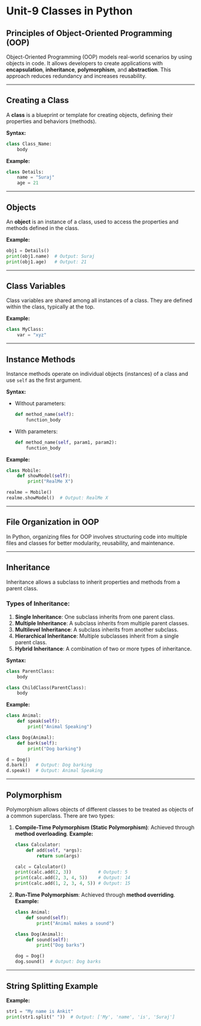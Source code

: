 # Unit-9 Classes in Python

## Principles of Object-Oriented Programming (OOP)
Object-Oriented Programming (OOP) models real-world scenarios by using objects in code. It allows developers to create applications with **encapsulation**, **inheritance**, **polymorphism**, and **abstraction**. This approach reduces redundancy and increases reusability.

---

## Creating a Class
A **class** is a blueprint or template for creating objects, defining their properties and behaviors (methods).

**Syntax:**
```python
class Class_Name:
    body
```

**Example:**
```python
class Details:
    name = "Suraj"
    age = 21
```

---

## Objects
An **object** is an instance of a class, used to access the properties and methods defined in the class.

**Example:**
```python
obj1 = Details()
print(obj1.name)  # Output: Suraj
print(obj1.age)   # Output: 21
```

---

## Class Variables
Class variables are shared among all instances of a class. They are defined within the class, typically at the top.

**Example:**
```python
class MyClass:
    var = "xyz"
```

---

## Instance Methods
Instance methods operate on individual objects (instances) of a class and use `self` as the first argument.

**Syntax:**
- Without parameters:
  ```python
  def method_name(self):
      function_body
  ```
- With parameters:
  ```python
  def method_name(self, param1, param2):
      function_body
  ```

**Example:**
```python
class Mobile:
    def showModel(self):
        print("RealMe X")

realme = Mobile()
realme.showModel()  # Output: RealMe X
```

---

## File Organization in OOP
In Python, organizing files for OOP involves structuring code into multiple files and classes for better modularity, reusability, and maintenance.

---

## Inheritance
Inheritance allows a subclass to inherit properties and methods from a parent class.

### Types of Inheritance:
1. **Single Inheritance**: One subclass inherits from one parent class.
2. **Multiple Inheritance**: A subclass inherits from multiple parent classes.
3. **Multilevel Inheritance**: A subclass inherits from another subclass.
4. **Hierarchical Inheritance**: Multiple subclasses inherit from a single parent class.
5. **Hybrid Inheritance**: A combination of two or more types of inheritance.

**Syntax:**
```python
class ParentClass:
    body

class ChildClass(ParentClass):
    body
```

**Example:**
```python
class Animal:  
    def speak(self):  
        print("Animal Speaking")  

class Dog(Animal):  
    def bark(self):  
        print("Dog barking")  

d = Dog()  
d.bark()   # Output: Dog barking
d.speak()  # Output: Animal Speaking
```

---

## Polymorphism
Polymorphism allows objects of different classes to be treated as objects of a common superclass. There are two types:

1. **Compile-Time Polymorphism (Static Polymorphism)**: Achieved through **method overloading**.
   **Example:**
   ```python
   class Calculator:
       def add(self, *args):
           return sum(args)

   calc = Calculator()
   print(calc.add(2, 3))          # Output: 5
   print(calc.add(2, 3, 4, 5))    # Output: 14
   print(calc.add(1, 2, 3, 4, 5)) # Output: 15
   ```

2. **Run-Time Polymorphism**: Achieved through **method overriding**.
   **Example:**
   ```python
   class Animal:
       def sound(self):
           print("Animal makes a sound")

   class Dog(Animal):
       def sound(self):
           print("Dog barks")

   dog = Dog()
   dog.sound()  # Output: Dog barks
   ```

---

## String Splitting Example
**Example:**
```python
str1 = "My name is Ankit"
print(str1.split(" "))  # Output: ['My', 'name', 'is', 'Suraj']
```
